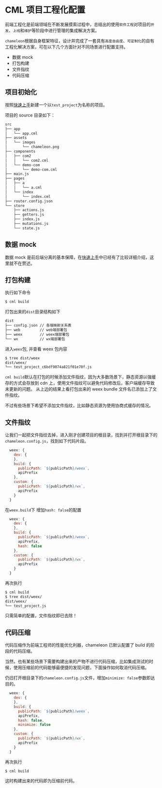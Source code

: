 # CML 项目工程化配置

前端工程化是前端领域在不断发展摸索过程中，总结出的使用`软件工程`对项目的`开发`、`上线`和`维护`等阶段中进行管理的集成解决方案。

`chameleon`根据自身框架特征，设计并完成了一套具有`高度自由度`、`可定制化`的自有工程化解决方案，可在以下几个方面针对不同场景进行配置支持。

- 数据 mock
- 打包构建
- 文件指纹
- 代码压缩

## 项目初始化

按照[快速上手](/quick_start/quick_start.md)新建一个以`test_project`为名称的项目。

项目的 source 目录如下：

```bash
src
├── app
│   └── app.cml
├── assets
│   └── images
│       └── chameleon.png
├── components
│   ├── com2
│   │   └── com2.cml
│   └── demo-com
│       └── demo-com.cml
├── main.js
├── pages
│   ├── a
│   │   └── a.cml
│   └── index
│       └── index.cml
├── router.config.json
└── store
    ├── actions.js
    ├── getters.js
    ├── index.js
    ├── mutations.js
    └── state.js
```

## 数据 mock

数据 mock 是前后端分离的基本保障，在[快速上手](/quick_start/quick_start.md)中已经有了比较详细介绍，这里就不在赘述。

## 打包构建

执行如下命令

```bash
$ cml build
```

打包出来的`dist`目录结构如下

```bash
dist
├── config.json // 各端映射关系表
├── web         // web端部署包
├── weex        // weex端部署包
└── wx          // wx端部署包
```

进入`weex`包, 并查看 weex 包内容

```bash
$ tree dist/weex
dist/weex/
└── test_project_c6bdf9074a821f01e70f.js
```

`cml build`默认在打包的时候添加文件指纹，因为大多数场景下，静态资源以强缓存的方式会存放到 cdn 上，使用文件指纹可以避免代码修改后，客户端缓存导致未更新的问题。
从上边的结果上看打包出来的 weex bundle 文件名已添加上了文件指纹。

不过有些场景下希望不添加文件指纹，比如静态资源为使用协商式缓存的情况。

## 文件指纹

让我们一起把文件指纹去掉，进入刚才创建项目的根目录，找到并打开根目录下的`chameleon.config.js`，找到如下代码片段。

```javascript
  weex: {
    dev: {
    },
    build: {
      publicPath: `${publicPath}/weex`,
      apiPrefix
    },
    custom: {
      publicPath: `${publicPath}/wx`,
      apiPrefix
    }
  }
```

在`weex.build`下 增加`hash: false`的配置

```javascript
  weex: {
    dev: {
    },
    build: {
      publicPath: `${publicPath}/weex`,
      apiPrefix,
      hash: false
    },
    custom: {
      publicPath: `${publicPath}/wx`,
      apiPrefix
    }
  }
```

再次执行

```bash
$ cml build
$ tree dist/weex/
dist/weex/
└── test_project.js
```

只需简单的配置，文件指纹即已去除！

## 代码压缩

代码压缩作为前端工程师的性能优化利器，chameleon 已默认配置了 build 的阶段的代码压缩。

当然，也有某些场景下需要构建出来的产物不进行代码压缩，比如集成测试的时候，使用压缩前的代码能够最便捷的发现问题，下面操作如何取消代码压缩。

仍旧打开根目录下的`chameleon.config.js`文件，增加`minimize: false`参数即达目的。

```javascript
  weex: {
    dev: {
    },
    build: {
      publicPath: `${publicPath}/weex`,
      apiPrefix,
      hash: false,
      minimize: false
    },
    custom: {
      publicPath: `${publicPath}/wx`,
      apiPrefix
    }
  }
```

再次执行

```bash
$ cml build
```

这时构建出来的代码即为压缩前代码。

